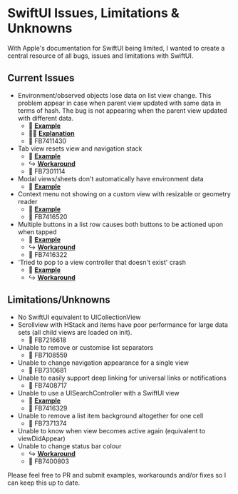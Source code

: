 # SwiftUI Issues, Limitations & Unknowns
With Apple's documentation for SwiftUI being limited, I wanted to create a central resource of all bugs, issues and limitations with SwiftUI.

## Current Issues
- Environment/observed objects lose data on list view change. This problem appear in case when parent view updated with same data in terms of hash. The bug is not appearing when the parent view updated with different data.
  - 🔨 **[Example](https://github.com/mecid/swiftui-bug)**
  - ✍🏻 **[Explanation](https://stackoverflow.com/questions/58241359/keep-reference-on-view-data-model-after-view-update)**
  - 📝 FB7411430
- Tab view resets view and navigation stack
  - 🔨 **[Example](https://github.com/pedrommcarrasco/swiftui-tabviewResetsViewsAndNavigationStack)**
  - ↪️ **[Workaround](https://gist.github.com/Amzd/2eb5b941865e8c5cccf149e6e07c8810)**
  - 📝 FB7301114
- Modal views/sheets don't automatically have environment data
  - 🔨 **[Example](https://forums.developer.apple.com/thread/117651)**
- Context menu not showing on a custom view with resizable or geometry reader
  - 🔨 **[Example](https://gist.github.com/ryangittings/23936424d936ead2cb768a9b55c5228d)**
  - 📝 FB7416520
- Multiple buttons in a list row causes both buttons to be actioned upon when tapped
  - 🔨 **[Example](https://stackoverflow.com/questions/56561064/swiftui-multiple-buttons-in-a-list-row)**
  - ↪️ **[Workaround](https://stackoverflow.com/a/56561423/11651357)**
  - 📝 FB7416322
- 'Tried to pop to a view controller that doesn't exist' crash 
  - 🔨 **[Example](https://stackoverflow.com/q/58404725/11651357)**
  - ↪️ **[Workaround](https://stackoverflow.com/a/58466670/11651357)**

## Limitations/Unknowns
- No SwiftUI equivalent to UICollectionView
- Scrollview with HStack and items have poor performance for large data sets (all child views are loaded on init).
  - 📝 FB7216618
- Unable to remove or customise list separators
  - 📝 FB7108559
- Unable to change navigation appearance for a single view
  - 📝 FB7310681
- Unable to easily support deep linking for universal links or notifications
  - 📝 FB7408717
- Unable to use a UISearchController with a SwiftUI view
  - 🔨 **[Example](https://stackoverflow.com/questions/58511758/swiftui-uisearchcontroller-searchresultscontroller-navigation-stack-issue)**
  - 📝 FB7416329
- Unable to remove a list item background altogether for one cell
  - 📝 FB7371374
- Unable to know when view becomes active again (equivalent to viewDidAppear)
- Unable to change status bar colour
  - ↪️ **[Workaround](https://stackoverflow.com/a/57642382/11651357)**
  - 📝 FB7400803

Please feel free to PR and submit examples, workarounds and/or fixes so I can keep this up to date.
